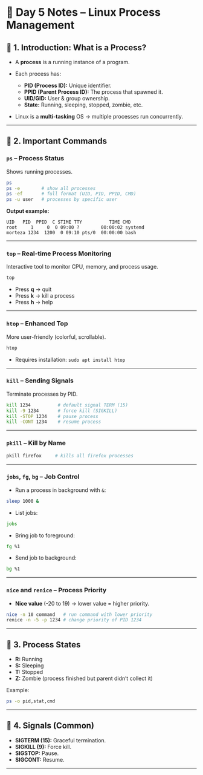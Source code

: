 
# 📒 Day 5 Notes – Linux Process Management

## 🔹 1. Introduction: What is a Process?

* A **process** is a running instance of a program.
* Each process has:

  * **PID (Process ID):** Unique identifier.
  * **PPID (Parent Process ID):** The process that spawned it.
  * **UID/GID:** User & group ownership.
  * **State:** Running, sleeping, stopped, zombie, etc.
* Linux is a **multi-tasking** OS → multiple processes run concurrently.

---

## 🔹 2. Important Commands

### **`ps` – Process Status**

Shows running processes.

```bash
ps
ps -e        # show all processes
ps -ef       # full format (UID, PID, PPID, CMD)
ps -u user   # processes by specific user
```

**Output example:**

```
UID   PID  PPID  C STIME TTY          TIME CMD
root     1     0  0 09:00 ?        00:00:02 systemd
morteza 1234  1200  0 09:10 pts/0  00:00:00 bash
```

---

### **`top` – Real-time Process Monitoring**

Interactive tool to monitor CPU, memory, and process usage.

```bash
top
```

* Press **q** → quit
* Press **k** → kill a process
* Press **h** → help

---

### **`htop` – Enhanced Top**

More user-friendly (colorful, scrollable).

```bash
htop
```

* Requires installation: `sudo apt install htop`

---

### **`kill` – Sending Signals**

Terminate processes by PID.

```bash
kill 1234          # default signal TERM (15)
kill -9 1234       # force kill (SIGKILL)
kill -STOP 1234    # pause process
kill -CONT 1234    # resume process
```

---

### **`pkill` – Kill by Name**

```bash
pkill firefox     # kills all firefox processes
```

---

### **`jobs`, `fg`, `bg` – Job Control**

* Run a process in background with `&`:

```bash
sleep 1000 &
```

* List jobs:

```bash
jobs
```

* Bring job to foreground:

```bash
fg %1
```

* Send job to background:

```bash
bg %1
```

---

### **`nice` and `renice` – Process Priority**

* **Nice value** (-20 to 19) → lower value = higher priority.

```bash
nice -n 10 command   # run command with lower priority
renice -n -5 -p 1234 # change priority of PID 1234
```

---

## 🔹 3. Process States

* **R:** Running
* **S:** Sleeping
* **T:** Stopped
* **Z:** Zombie (process finished but parent didn’t collect it)

Example:

```bash
ps -o pid,stat,cmd
```

---

## 🔹 4. Signals (Common)

* **SIGTERM (15):** Graceful termination.
* **SIGKILL (9):** Force kill.
* **SIGSTOP:** Pause.
* **SIGCONT:** Resume.

---



